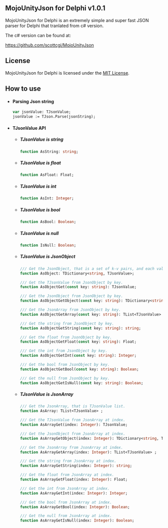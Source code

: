 ## MojoUnityJson for Delphi v1.0.1

MojoUnityJson for Delphi is an extremely simple and super fast JSON parser for Delphi that tranlated from c# version.

The c# version can be found at:

https://github.com/scottcgi/MojoUnityJson

## License
MojoUnityJson for Delphi is licensed under the [MIT License](LICENSE).

## How to use

* #### Parsing Json string

  ```pascal
  var jsonValue: TJsonValue;
  jsonValue := TJson.Parse(jsonString);
  ```
  
* #### TJsonValue API

  * ##### TJsonValue is string
  
    ```pascal
    function AsString: string;
    ```
    
  * ##### TJsonValue is float
  
    ```pascal
    function AsFloat: Float;
    ```
    
  * ##### TJsonValue is int

    ```pascal
    function AsInt: Integer;
    ```
    
  * ##### TJsonValue is bool
  
    ```pascal
    function AsBool: Boolean;
    ```
    
  * ##### TJsonValue is null
  
    ```pascal
    function IsNull: Boolean;
    ```  

  * ##### TJsonValue is JsonObject
  
    ```pascal
    /// Get the JsonObject, that is a set of k-v pairs, and each value is TJsonValue.
    function AsObject: TDictionary<string, TJsonValue>;
    
    /// Get the TJsonValue from JsonObject by key.
    function AsObjectGet(const key: string): TJsonValue;
    
    /// Get the JsonObject from JsonObject by key.
    function AsObjectGetObject(const key: string): TDictionary<string, TJsonValue>;
    
    /// Get the JsonArray from JsonObject by key.
    function AsObjectGetArray(const key: string): TList<TJsonValue> ;
    
    /// Get the string from JsonObject by key.
    function AsObjectGetString(const key: string): string;
    
    /// Get the float from JsonObject by key.
    function AsObjectGetFloat(const key: string): Float;
    
    /// Get the int from JsonObject by key.
    function AsObjectGetInt(const key: string): Integer;
    
    /// Get the bool from JsonObject by key.
    function AsObjectGetBool(const key: string): Boolean;
    
    /// Get the null from JsonObject by key.  
    function AsObjectGetIsNull(const key: string): Boolean;
    ```
    
  * ##### TJsonValue is JsonArray
  
    ```pascal
    /// Get the JsonArray, that is TJsonValue list.
    function AsArray: TList<TJsonValue> ;
    
    /// Get the TJsonValue from JsonArray at index.
    function AsArrayGet(index: Integer): TJsonValue;
    
    /// Get the JsonObject from JsonArray at index.
    function AsArrayGetObject(index: Integer): TDictionary<string, TJsonValue> ;
    
    /// Get the JsonArray from JsonArray at index.
    function AsArrayGetArray(index: Integer): TList<TJsonValue> ;
    
    /// Get the string from JsonArray at index. 
    function AsArrayGetString(index: Integer): string;
    
    /// Get the float from JsonArray at index.
    function AsArrayGetFloat(index: Integer): Float;
    
    /// Get the int from JsonArray at index.
    function AsArrayGetInt(index: Integer): Integer;
    
    /// Get the bool from JsonArray at index.
    function AsArrayGetBool(index: Integer): Boolean;
    
    /// Get the null from JsonArray at index.
    function AsArrayGetIsNull(index: Integer): Boolean;
    ```
    
